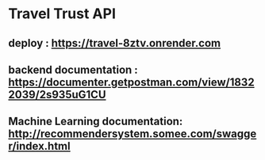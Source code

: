 # Travel Trust API    
## deploy : https://travel-8ztv.onrender.com
## backend documentation : https://documenter.getpostman.com/view/18322039/2s935uG1CU
## Machine Learning documentation: http://recommendersystem.somee.com/swagger/index.html
